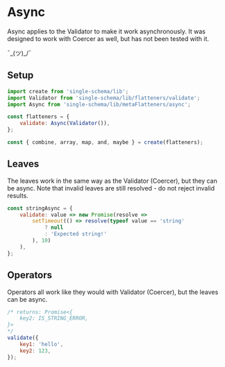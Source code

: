 # Async

Async applies to the Validator to make it work asynchronously. It was designed to work with Coercer as well, but has not been tested with it. 

¯\_(ツ)_/¯

## Setup
```javascript
import create from 'single-schema/lib';
import Validator from 'single-schema/lib/flatteners/validate';
import Async from 'single-schema/lib/metaFlatteners/async';

const flatteners = {
	validate: Async(Validator()),
};

const { combine, array, map, and, maybe } = create(flatteners);
```

## Leaves
The leaves work in the same way as the Validator (Coercer), but they can be async. Note that invalid leaves are still resolved - do not reject invalid results.

```javascript
const stringAsync = {
	validate: value => new Promise(resolve => 
		setTimeout(() => resolve(typeof value == 'string'
			? null
			: 'Expected string!'
		), 10)
	),
};
```

## Operators

Operators all work like they would with Validator (Coercer), but the leaves can be async.

```javascript
/* returns: Promise<{
	key2: IS_STRING_ERROR,
}>
*/
validate({
	key1: 'hello',
	key2: 123,
});
```